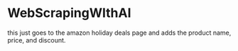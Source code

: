 # WebScrapingWIthAI

this just goes to the amazon holiday deals page and adds the product name, price, and discount.
